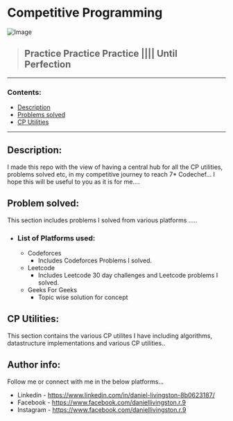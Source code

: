 # **Competitive Programming**

![Image](https://media.geeksforgeeks.org/wp-content/cdn-uploads/Competitive-Programming.jpg)

> ## Practice Practice Practice |||| Until Perfection

---

### Contents:

- [Description](#description)
- [Problems solved](#problems-solved)
- [CP Utilities](#cp-utilities)

---

## Description:

I made this repo with the view of having a central hub for all the CP utilities, problems solved etc, in my competitive journey to reach 7\* Codechef...
I hope this will be useful to you as it is for me....

## Problem solved:

This section includes problems I solved from various platforms .....

- ### List of Platforms used:
  - Codeforces
    - Includes Codeforces Problems I solved.
  - Leetcode
    - Includes Leetcode 30 day challenges and Leetcode problems I solved.
  - Geeks For Geeks
    - Topic wise solution for concept

## CP Utilities:

This section contains the various CP utilites I have including algorithms, datastructure implementations and various CP utilities..

## Author info:

Follow me or connect with me in the below platforms...

- Linkedin - https://www.linkedin.com/in/daniel-livingston-8b0623187/
- Facebook - https://www.facebook.com/daniellivingston.r.9
- Instagram - https://www.facebook.com/daniellivingston.r.9

